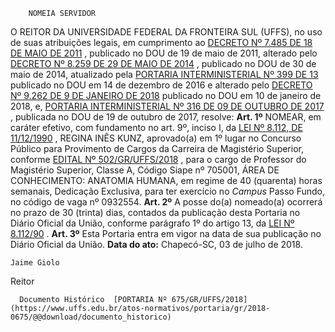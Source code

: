         NOMEIA SERVIDOR  

 O REITOR DA UNIVERSIDADE FEDERAL DA FRONTEIRA SUL (UFFS), no uso de suas atribuições legais, em cumprimento ao [DECRETO Nº 7.485 DE 18 DE MAIO DE 2011](http://www.planalto.gov.br/ccivil_03/_ato2011-2014/2011/decreto/d7485.htm)  , publicado no DOU de 19 de maio de 2011, alterado pelo [DECRETO Nº 8.259 DE 29 DE MAIO DE 2014](http://www.planalto.gov.br/ccivil_03/_Ato2011-2014/2014/Decreto/D8259.htm)  , publicado no DOU de 30 de maio de 2014, atualizado pela [PORTARIA INTERMINISTERIAL Nº 399 DE 13](http://pesquisa.in.gov.br/imprensa/jsp/visualiza/index.jsp?jornal=1&pagina=45&data=14/12/2016)  publicado no DOU em 14 de dezembro de 2016 e alterado pelo [DECRETO Nº 9.262 DE 9 DE JANEIRO DE 2018](http://www.planalto.gov.br/ccivil_03/_ato2015-2018/2018/decreto/D9262.htm)  publicado no DOU em 10 de janeiro de 2018, e, [PORTARIA INTERMINISTERIAL Nº 316 DE 09 DE OUTUBRO DE 2017](http://pesquisa.in.gov.br/imprensa/jsp/visualiza/index.jsp?jornal=1&pagina=76&data=19/10/2017)  , publicada no DOU de 19 de outubro de 2017, resolve:   **Art. 1º** NOMEAR, em caráter efetivo, com fundamento no art. 9º, inciso I, da [LEI Nº 8.112, DE 11/12/1990](http://www.planalto.gov.br/ccivil_03/leis/l8112cons.htm)  , REGINA INÊS KUNZ, aprovado(a) em 1º lugar no Concurso Público para Provimento de Cargos da Carreira de Magistério Superior, conforme [EDITAL Nº 502/GR/UFFS/2018](https://www.uffs.edu.br/atos-normativos/edital/gr/2018-0502)  , para o cargo de Professor do Magistério Superior, Classe A, Código Siape nº 705001, ÁREA DE CONHECIMENTO: ANATOMIA HUMANA, em regime de 40 (quarenta) horas semanais, Dedicação Exclusiva, para ter exercício no *Campus* Passo Fundo, no código de vaga nº 0932554.   **Art. 2º** A posse do(a) nomeado(a) ocorrerá no prazo de 30 (trinta) dias, contados da publicação desta Portaria no Diário Oficial da União, conforme parágrafo 1º do artigo 13, da [LEI Nº 8.112/90](http://www.planalto.gov.br/ccivil_03/leis/l8112cons.htm)  .   **Art. 3º** Esta Portaria entra em vigor na data de sua publicação no Diário Oficial da União.      **Data do ato:** Chapecó-SC, 03 de julho de 2018.   
 

    Jaime Giolo   
 Reitor 

      Documento Histórico  [PORTARIA Nº 675/GR/UFFS/2018](https://www.uffs.edu.br/atos-normativos/portaria/gr/2018-0675/@@download/documento_historico)     
      